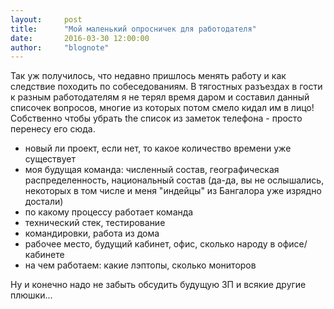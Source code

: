 ```yaml
---
layout:     post
title:      "Мой маленький опросничек для работодателя"
date:       2016-03-30 12:00:00
author:     "blognote"
---
```


Так уж получилось, что недавно пришлось менять работу и как следствие походить по собеседованиям.
В тягостных разъездах в гости к разным работодателям я не терял время даром и составил данный списочек вопросов, многие из которых потом смело кидал им в лицо! Собственно чтобы убрать the список из заметок телефона - просто перенесу его сюда.

- новый ли проект, если нет, то какое количество времени уже существует 
- моя будущая команда: численный состав, географическая распределенность, национальный состав (да-да, вы не ослышались, некоторых в том числе и меня "индейцы" из Бангалора уже изрядно достали)
- по какому процессу работает команда
- технический стек, тестирование
- командировки, работа из дома
- рабочее место, будущий кабинет, офис, сколько народу в офисе/кабинете 
- на чем работаем: какие лэптопы, сколько мониторов

Ну и конечно надо не забыть обсудить будущую ЗП и всякие другие плюшки...